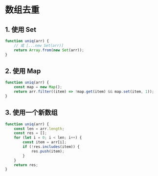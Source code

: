 # 数组去重

## 1. 使用 Set

```javascript
function uniq(arr) {
	// 或 [...new Set(arr)]
	return Array.from(new Set(arr));
}
```

## 2. 使用 Map

```javascript
function uniq(arr) {
	const map = new Map();
	return arr.filter((item) => !map.get(item) && map.set(item, 1));
}
```

## 3. 使用一个新数组

```javascript
function uniq(arr) {
	const len = arr.length;
	const res = [];
	for (let i = 0; i < len; i++) {
		const item = arr[i];
		if (!res.includes(item)) {
			res.push(item);
		}
	}
	return res;
}
```
